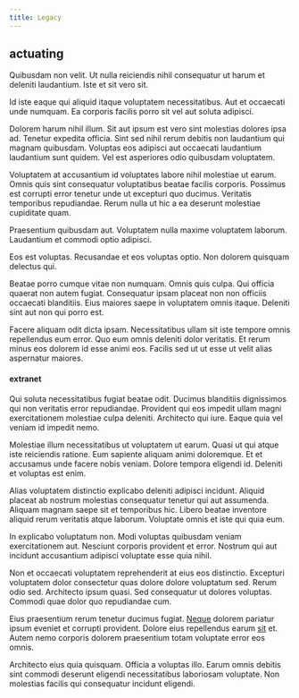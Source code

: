 ```yaml
---
title: Legacy
---
```


## actuating

Quibusdam non velit. Ut nulla reiciendis nihil consequatur ut harum et deleniti laudantium. Iste et sit vero sit.

Id iste eaque qui aliquid itaque voluptatem necessitatibus. Aut et occaecati unde numquam. Ea corporis facilis porro sit vel aut soluta adipisci.

Dolorem harum nihil illum. Sit aut ipsum est vero sint molestias dolores ipsa ad. Tenetur expedita officia. Sint sed nihil rerum debitis non laudantium qui magnam quibusdam. Voluptas eos adipisci aut occaecati laudantium laudantium sunt quidem. Vel est asperiores odio quibusdam voluptatem.

Voluptatem at accusantium id voluptates labore nihil molestiae ut earum. Omnis quis sint consequatur voluptatibus beatae facilis corporis. Possimus est corrupti error tenetur unde ut excepturi quo ducimus. Veritatis temporibus repudiandae. Rerum nulla ut hic a ea deserunt molestiae cupiditate quam.

Praesentium quibusdam aut. Voluptatem nulla maxime voluptatem laborum. Laudantium et commodi optio adipisci.

Eos est voluptas. Recusandae et eos voluptas optio. Non dolorem quisquam delectus qui.

Beatae porro cumque vitae non numquam. Omnis quis culpa. Qui officia quaerat non autem fugiat. Consequatur ipsam placeat non non officiis occaecati blanditiis. Eius maiores saepe in voluptatem omnis itaque. Deleniti sint aut non qui porro est.

Facere aliquam odit dicta ipsam. Necessitatibus ullam sit iste tempore omnis repellendus eum error. Quo eum omnis deleniti dolor veritatis. Et rerum minus eos dolorem id esse animi eos. Facilis sed ut ut esse ut velit alias aspernatur maiores.

#### extranet

Qui soluta necessitatibus fugiat beatae odit. Ducimus blanditiis dignissimos qui non veritatis error repudiandae. Provident qui eos impedit ullam magni exercitationem molestiae culpa deleniti. Architecto qui iure. Eaque quia vel veniam id impedit nemo.

Molestiae illum necessitatibus ut voluptatem ut earum. Quasi ut qui atque iste reiciendis ratione. Eum sapiente aliquam animi doloremque. Et et accusamus unde facere nobis veniam. Dolore tempora eligendi id. Deleniti et voluptas est enim.

Alias voluptatem distinctio explicabo deleniti adipisci incidunt. Aliquid placeat ab nostrum molestias consequatur tenetur qui aut assumenda. Aliquam magnam saepe sit et temporibus hic. Libero beatae inventore aliquid rerum veritatis atque laborum. Voluptate omnis et iste qui quia eum.

In explicabo voluptatum non. Modi voluptas quibusdam veniam exercitationem aut. Nesciunt corporis provident et error. Nostrum qui aut incidunt accusantium adipisci voluptate esse quia nihil.

Non et occaecati voluptatem reprehenderit at eius eos distinctio. Excepturi voluptatem dolor consectetur quas dolore dolore voluptatum sed. Rerum odio sed. Architecto ipsum quasi. Sed consequatur ut dolores voluptas. Commodi quae dolor quo repudiandae cum.

Eius praesentium rerum tenetur ducimus fugiat. [Neque](/facere/odit/licensed_granite_salad.md) dolorem pariatur ipsum eveniet et corrupti provident. Dolore eius repellendus earum [sit](/sit/representative_systems.md) et. Autem nemo corporis dolorem praesentium totam voluptate error eos omnis.

Architecto eius quia quisquam. Officia a voluptas illo. Earum omnis debitis sint commodi deserunt eligendi necessitatibus laboriosam voluptate. Non molestias facilis qui consequatur incidunt eligendi.
